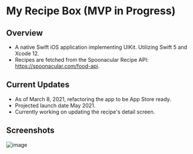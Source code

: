 # My Recipe Box (MVP in Progress)

## Overview
- A native Swift iOS application implementing UIKit. Utilizing Swift 5 and Xcode 12.
- Recipes are fetched from the Spoonacular Recipe API: https://spoonacular.com/food-api.

## Current Updates
- As of March 8, 2021, refactoring the app to be App Store ready.
- Projected launch date May 2021.
- Currently working on updating the recipe's detail screen.

## Screenshots
![image](images/SearchScreenVC.png)

